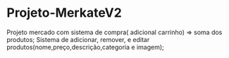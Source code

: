 # Projeto-MerkateV2
Projeto mercado com sistema de compra( adicional carrinho) => soma dos produtos;
Sistema de adicionar, remover, e editar produtos(nome,preço,descrição,categoria e imagem);
